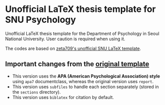 # Unofficial LaTeX thesis template for SNU Psychology

Unofficial LaTeX thesis template for the Department of Psychology in Seoul National University. User caution is required when using it.

The codes are based on [zeta709's unofficial SNU LaTeX template][snuthesis].

## Important changes from the [original template][snuthesis]

- This version uses the **APA (American Psychological Association) style** using `apa7` documentclass, whereas the original version uses `report`.
- This version uses `subfiles` to handle each section separately (stored in the `sections` directory).
- This version uses `biblatex` for citation by default.

[snuthesis]: https://github.com/zeta709/snuthesis
